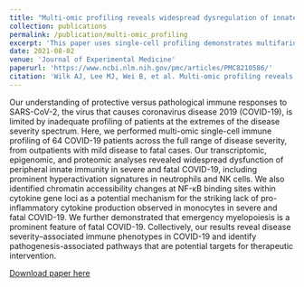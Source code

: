```yaml
---
title: "Multi-omic profiling reveals widespread dysregulation of innate immunity and hematopoiesis in COVID-19"
collection: publications
permalink: /publication/multi-omic_profiling
excerpt: 'This paper uses single-cell profiling demonstrates multifarious dysregulation of innate immune phenotype associated with COVID-19 severity. Severe COVID-19 is associated with hyperactivation of neutrophils and NK cells, while monocytes take on tolerogenic phenotypes. Meanwhile, mild COVID-19 is associated with limited, or rapidly resolved, immune perturbation.'
date: 2021-08-02
venue: 'Journal of Experimental Medicine'
paperurl: 'https://www.ncbi.nlm.nih.gov/pmc/articles/PMC8210586/'
citation: 'Wilk AJ, Lee MJ, Wei B, et al. Multi-omic profiling reveals widespread dysregulation of innate immunity and hematopoiesis in COVID-19. J Exp Med. 2021;218(8):e20210582. doi:10.1084/jem.20210582'
---
```

Our understanding of protective versus pathological immune responses to SARS-CoV-2, the virus that causes coronavirus disease 2019 (COVID-19), is limited by inadequate profiling of patients at the extremes of the disease severity spectrum. Here, we performed multi-omic single-cell immune profiling of 64 COVID-19 patients across the full range of disease severity, from outpatients with mild disease to fatal cases. Our transcriptomic, epigenomic, and proteomic analyses revealed widespread dysfunction of peripheral innate immunity in severe and fatal COVID-19, including prominent hyperactivation signatures in neutrophils and NK cells. We also identified chromatin accessibility changes at NF-κB binding sites within cytokine gene loci as a potential mechanism for the striking lack of pro-inflammatory cytokine production observed in monocytes in severe and fatal COVID-19. We further demonstrated that emergency myelopoiesis is a prominent feature of fatal COVID-19. Collectively, our results reveal disease severity–associated immune phenotypes in COVID-19 and identify pathogenesis-associated pathways that are potential targets for therapeutic intervention. 

[Download paper here](http://mjanelee.github.io/files/multi-omic_profiling)
